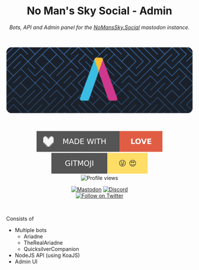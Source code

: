 
<div align="center">
  
  # No Man's Sky Social - **Admin**
  _Bots, API and Admin panel for the [NoMansSky.Social][mastodon] mastodon instance._
  
  <br />  
  
  ![header](https://github.com/AssistantApps/.github/blob/main/img/animatedBanner.svg?raw=true) 
  
  <br />
  
  ![madeWithLove](https://github.com/AssistantApps/.github/blob/main/badges/made-with-love.svg)
  ![gitmoji](https://github.com/AssistantApps/.github/blob/main/badges/gitmoji.svg?raw=true)<br />
  ![Profile views](https://komarev.com/ghpvc/?username=AssistantApps&color=green&style=for-the-badge)

  [![Mastodon](https://img.shields.io/mastodon/follow/109315859662532146?color=%2300ff00&domain=https%3A%2F%2Fnomanssky.social&style=for-the-badge&logo=mastodon)][mastodonAssistantNMS]
  [![Discord](https://img.shields.io/discord/625007826913198080?style=for-the-badge&label=Chat%20on%20Discord&logo=discord)][discord]<br />
  [![Follow on Twitter](https://img.shields.io/twitter/follow/AssistantNMS?color=%231d9bf0&style=for-the-badge&logo=twitter)][assistantAppsTwitter]<br />
  
  <br /> 
</div>

Consists of 
- Multiple bots
  - Ariadne
  - TheRealAriadne
  - QuicksilverCompanion
- NodeJS API (using KoaJS)
- Admin UI


[assistantAppsTwitter]: https://twitter.com/AssistantApps?ref=AssistantAppsGithub
[discord]: https://assistantapps.com/discord?ref=AssistantAppsGithub
[mastodon]: https://nomanssky.social/@assistantnms?ref=AssistantAppsGithub
[mastodonAssistantNMS]: https://nomanssky.social/@assistantnms?ref=AssistantAppsGithub
